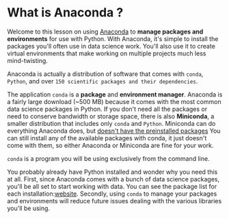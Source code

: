 # What is Anaconda ?

Welcome to this lesson on using [Anaconda](https://www.anaconda.com/products/individual#download-section) to **manage packages and environments** for use with Python. With Anaconda, it's simple to install the packages you'll often use in data science work. You'll also use it to create virtual environments that make working on multiple projects much less mind-twisting.

Anaconda is actually a distribution of software that comes with `conda`, `Python`, and over `150 scientific packages and their dependencies`.

The application `conda` is a **package** and **environment manager**. Anaconda is a fairly large download (~500 MB) because it comes with the most common data science packages in Python. If you don't need all the packages or need to conserve bandwidth or storage space, there is also **Miniconda**, a smaller distribution that includes only `conda` and `Python`. Miniconda can do everything Anaconda does, but <u>doesn't have the preinstalled packages</u> You can still install any of the available packages with conda, it just doesn't come with them, so either Anaconda or Miniconda are fine for your work.

`conda` is a program you will be using exclusively from the command line.

You probably already have Python installed and wonder why you need this at all. First, since Anaconda comes with a bunch of data science packages, you'll be all set to start working with data. You can see the package list for each installation:[website](https://docs.anaconda.com/anaconda/packages/pkg-docs/). Secondly, using `conda` to manage your packages and environments will reduce future issues dealing with the various libraries you'll be using.
